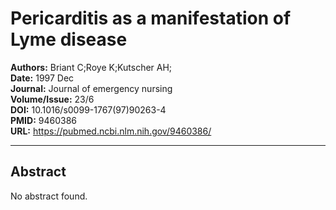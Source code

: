 # Pericarditis as a manifestation of Lyme disease

**Authors:** Briant C;Roye K;Kutscher AH;  
**Date:** 1997 Dec  
**Journal:** Journal of emergency nursing  
**Volume/Issue:** 23/6  
**DOI:** 10.1016/s0099-1767(97)90263-4  
**PMID:** 9460386  
**URL:** https://pubmed.ncbi.nlm.nih.gov/9460386/

---

## Abstract

No abstract found.
